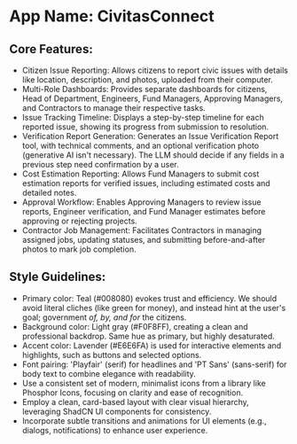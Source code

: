 # **App Name**: CivitasConnect

## Core Features:

- Citizen Issue Reporting: Allows citizens to report civic issues with details like location, description, and photos, uploaded from their computer.
- Multi-Role Dashboards: Provides separate dashboards for citizens, Head of Department, Engineers, Fund Managers, Approving Managers, and Contractors to manage their respective tasks.
- Issue Tracking Timeline: Displays a step-by-step timeline for each reported issue, showing its progress from submission to resolution.
- Verification Report Generation: Generates an Issue Verification Report tool, with technical comments, and an optional verification photo (generative AI isn't necessary). The LLM should decide if any fields in a previous step need confirmation by a user.
- Cost Estimation Reporting: Allows Fund Managers to submit cost estimation reports for verified issues, including estimated costs and detailed notes.
- Approval Workflow: Enables Approving Managers to review issue reports, Engineer verification, and Fund Manager estimates before approving or rejecting projects.
- Contractor Job Management: Facilitates Contractors in managing assigned jobs, updating statuses, and submitting before-and-after photos to mark job completion.

## Style Guidelines:

- Primary color: Teal (#008080) evokes trust and efficiency. We should avoid literal cliches (like green for money), and instead hint at the user's goal; government *of, by, and for* the citizens.
- Background color: Light gray (#F0F8FF), creating a clean and professional backdrop. Same hue as primary, but highly desaturated.
- Accent color: Lavender (#E6E6FA) is used for interactive elements and highlights, such as buttons and selected options.
- Font pairing: 'Playfair' (serif) for headlines and 'PT Sans' (sans-serif) for body text to combine elegance with readability.
- Use a consistent set of modern, minimalist icons from a library like Phosphor Icons, focusing on clarity and ease of recognition.
- Employ a clean, card-based layout with clear visual hierarchy, leveraging ShadCN UI components for consistency.
- Incorporate subtle transitions and animations for UI elements (e.g., dialogs, notifications) to enhance user experience.